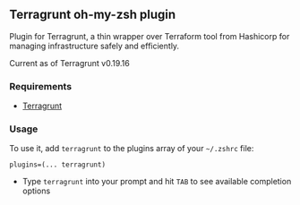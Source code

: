 ## Terragrunt oh-my-zsh plugin

Plugin for Terragrunt, a thin wrapper over Terraform tool from Hashicorp for managing infrastructure safely and efficiently.

Current as of Terragrunt v0.19.16

### Requirements

 * [Terragrunt](https://github.com/gruntwork-io/terragrunt)

### Usage

To use it, add `terragrunt` to the plugins array of your `~/.zshrc` file:

```shell
plugins=(... terragrunt)
```

 * Type `terragrunt` into your prompt and hit `TAB` to see available completion options
